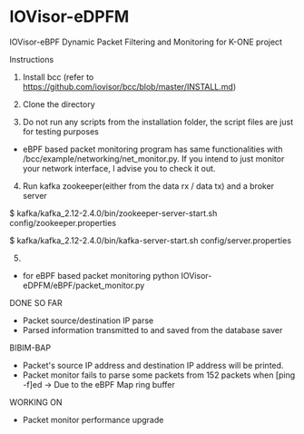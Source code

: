 # IOVisor-eDPFM
IOVisor-eBPF Dynamic Packet Filtering and Monitoring for K-ONE project

Instructions

1. Install bcc (refer to https://github.com/iovisor/bcc/blob/master/INSTALL.md)

2. Clone the directory

3. Do not run any scripts from the installation folder, the script files are just for testing purposes

- eBPF based packet monitoring program has same functionalities with /bcc/example/networking/net_monitor.py. If you intend to just monitor your network interface, I advise you to check it out.

4. Run kafka zookeeper(either from the data rx / data tx) and a broker server

$ kafka/kafka_2.12-2.4.0/bin/zookeeper-server-start.sh config/zookeeper.properties

$ kafka/kafka_2.12-2.4.0/bin/kafka-server-start.sh config/server.properties

5. 

- for eBPF based packet monitoring
python IOVisor-eDPFM/eBPF/packet_monitor.py

DONE SO FAR
* Packet source/destination IP parse
* Parsed information transmitted to and saved from the database saver

BIBIM-BAP
* Packet's source IP address and destination IP address will be printed.
* Packet monitor fails to parse some packets from 152 packets when [ping -f]ed -> Due to the eBPF Map ring buffer

WORKING ON
* Packet monitor performance upgrade

